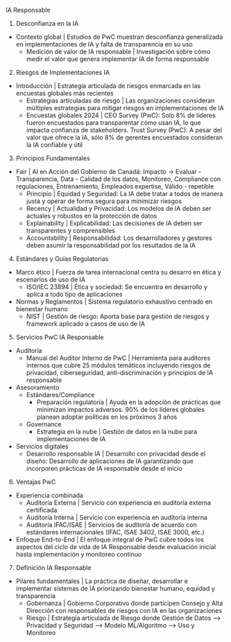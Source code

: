 IA Responsable
1. Desconfianza en la IA
* Contexto global | Estudios de PwC muestran desconfianza generalizada en implementaciones de IA y falta de transparencia en su uso
   * Medición de valor de IA responsable | Investigación sobre cómo medir el valor que genera implementar IA de forma responsable
2. Riesgos de Implementaciones IA
* Introducción | Estrategia articulada de riesgos enmarcada en las encuestas globales más recientes
   * Estrategias articuladas de riesgo | Las organizaciones consideran múltiples estrategias para mitigar riesgos en implementaciones de IA
   * Encuestas globales 2024 | CEO Survey (PwC): Solo 8% de líderes fueron encuestados para transparentar cómo usan IA, lo que impacta confianza de stakeholders. Trust Survey (PwC): A pesar del valor que ofrece la IA, sólo 8% de gerentes encuestados consideran la IA confiable y útil
3. Principios Fundamentales
* Fair | AI en Acción del Gobierno de Canadá: Impacto -> Evaluar - Transparencia, Data - Calidad de los datos, Monitoreo, Compliance con regulaciones, Entrenamiento, Empleados expertise, Válido - repetible
   * Principio | Equidad y Seguridad: La IA debe tratar a todos de manera justa y operar de forma segura para minimizar riesgos
   * Recency | Actualidad y Privacidad: Los modelos de IA deben ser actuales y robustos en la protección de datos
   * Explainability | Explicabilidad: Las decisiones de IA deben ser transparentes y comprensibles
   * Accountability | Responsabilidad: Los desarrolladores y gestores deben asumir la responsabilidad por los resultados de la IA
4. Estándares y Guías Regulatorias
* Marco ético | Fuerza de tarea internacional centra su desarro en ética y escenarios de uso de IA
   * ISO/IEC 23894 | Ética y sociedad: Se encuentra en desarrollo y aplica a todo tipo de aplicaciones
* Normas y Reglamentos | Sistema regulatorio exhaustivo centrado en bienestar humano
   * NIST | Gestión de riesgo: Aporta base para gestión de riesgos y framework aplicado a casos de uso de IA
5. Servicios PwC IA Responsable
* Auditoría
   * Manual del Auditor Interno de PwC | Herramienta para auditores internos que cubre 25 módulos temáticos incluyendo riesgos de privacidad, ciberseguridad, anti-discriminación y principios de IA responsable
* Asesoramiento
   * Estándares/Compliance
      * Preparación regulatoria | Ayuda en la adopción de prácticas que minimizan impactos adversos. 90% de los líderes globales planean adoptar políticas en los próximos 3 años
   * Governance
      * Estrategia en la nube | Gestión de datos en la nube para implementaciones de IA
* Servicios digitales
   * Desarrollo responsable IA | Desarrollo con privacidad desde el diseño: Desarrollo de aplicaciones de IA garantizando que incorporen prácticas de IA responsable desde el inicio
6. Ventajas PwC
* Experiencia combinada
   * Auditoría Externa | Servicio con experiencia en auditoría externa certificada
   * Auditoría Interna | Servicio con experiencia en auditoría interna
   * Auditoría IFAC/ISAE | Servicios de auditoría de acuerdo con estándares internacionales (IFAC, ISAE 3402, ISAE 3000, etc.)
* Enfoque End-to-End | El enfoque integral de PwC cubre todos los aspectos del ciclo de vida de IA Responsable desde evaluación inicial hasta implementación y monitoreo continuo
7. Definición IA Responsable
* Pilares fundamentales | La práctica de diseñar, desarrollar e implementar sistemas de IA priorizando bienestar humano, equidad y transparencia
   * Gobernanza | Gobierno Corporativo donde participen Consejo y Alta Dirección con responsables de riesgos con IA en las organizaciones
   * Riesgo | Estrategia articulada de Riesgo donde Gestión de Datos --> Privacidad y Seguridad --> Modelo ML/Algoritmo --> Uso y Monitoreo